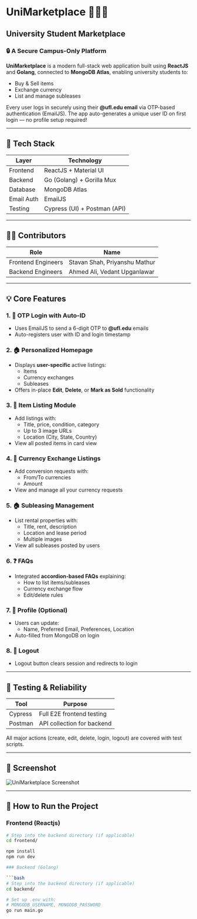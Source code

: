# UniMarketplace 🧑‍🎓🛒

## University Student Marketplace

### 🔒 A Secure Campus-Only Platform  
**UniMarketplace** is a modern full-stack web application built using **ReactJS** and **Golang**, connected to **MongoDB Atlas**, enabling university students to:
- Buy & Sell items
- Exchange currency
- List and manage subleases

Every user logs in securely using their **@ufl.edu email** via OTP-based authentication (EmailJS). The app auto-generates a unique user ID on first login — no profile setup required!

---

## 🔧 Tech Stack

| Layer      | Technology                    |
|------------|-------------------------------|
| Frontend   | ReactJS + Material UI         |
| Backend    | Go (Golang) + Gorilla Mux     |
| Database   | MongoDB Atlas                 |
| Email Auth | EmailJS                       |
| Testing    | Cypress (UI) + Postman (API)  |

---

## 👨‍💻 Contributors

| Role              | Name                     |
|-------------------|--------------------------|
| Frontend Engineers| Stavan Shah, Priyanshu Mathur |
| Backend Engineers | Ahmed Ali, Vedant Upganlawar |

---

## 💡 Core Features

### 1. 🔐 OTP Login with Auto-ID
- Uses EmailJS to send a 6-digit OTP to **@ufl.edu** emails
- Auto-registers user with ID and login timestamp

### 2. 🏠 Personalized Homepage
- Displays **user-specific** active listings:
  - Items
  - Currency exchanges
  - Subleases
- Offers in-place **Edit**, **Delete**, or **Mark as Sold** functionality

### 3. 🛒 Item Listing Module
- Add listings with:
  - Title, price, condition, category
  - Up to 3 image URLs
  - Location (City, State, Country)
- View all posted items in card view

### 4. 💱 Currency Exchange Listings
- Add conversion requests with:
  - From/To currencies
  - Amount
- View and manage all your currency requests

### 5. 🏠 Subleasing Management
- List rental properties with:
  - Title, rent, description
  - Location and lease period
  - Multiple images
- View all subleases posted by users

### 6. ❓ FAQs
- Integrated **accordion-based FAQs** explaining:
  - How to list items/subleases
  - Currency exchange flow
  - Edit/delete rules

### 7. 👤 Profile (Optional)
- Users can update:
  - Name, Preferred Email, Preferences, Location
- Auto-filled from MongoDB on login

### 8. 🚪 Logout
- Logout button clears session and redirects to login

---

## 🧪 Testing & Reliability

| Tool     | Purpose                     |
|----------|-----------------------------|
| Cypress  | Full E2E frontend testing    |
| Postman  | API collection for backend   |

All major actions (create, edit, delete, login, logout) are covered with test scripts.

---

## 📸 Screenshot

![UniMarketplace Screenshot](./Screenshot%202025-04-21%20194852.jpg)

---

## 🚀 How to Run the Project

### Frontend (Reactjs)

```bash
# Step into the backend directory (if applicable)
cd frontend/

npm install
npm run dev

### Backend (Golang)

```bash
# Step into the backend directory (if applicable)
cd backend/

# Set up .env with:
# MONGODB_USERNAME, MONGODB_PASSWORD
go run main.go
